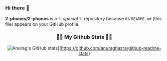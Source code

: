 ### Hi there 👋


**2-phones/2-phones** is a ✨ _special_ ✨ repository because its `README.md` (this file) appears on your GitHub profile.

<h3 align="center">👩‍💻 My Github Stats 👩‍💻</h3>
<div align="center">

![Anurag's GitHub stats](https://github-readme-stats.vercel.app/api?username=2-phones)](https://github.com/anuraghazra/github-readme-stats)
</div>

